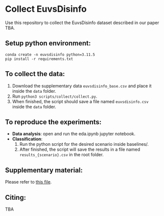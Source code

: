 # Collect EuvsDisinfo
Use this repository to collect the EuvsDisinfo dataset described in our paper TBA.

## Setup python environment:
    conda create -n euvsdisinfo python=3.11.5
    pip install -r requirements.txt

## To collect the data:
1. Download the supplementary data ```euvsdisinfo_base.csv``` and place it inside the ```data``` folder.
2. Run ```python3 scripts/collect/collect.py```.
3. When finished, the script should save a file named ```euvsdisinfo.csv``` inside the ```data``` folder.


## To reproduce the experiments:
- **Data analysis**: open and run the eda.ipynb jupyter notebook.
- **Classification**: 
    1. Run the python script for the desired scenario inside baselines/.
    2. After finished, the script will save the results in a file named ```results_{scenario}.csv``` in the root folder.

## Supplementary material:
Please refer to [this file](https://github.com/JAugusto97/euvsdisinfo/blob/main/supplementary_material.md).

## Citing:
TBA
